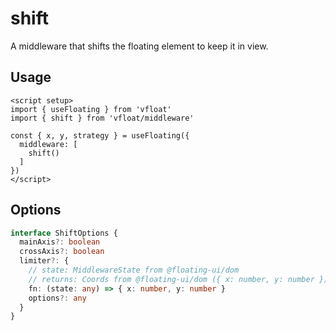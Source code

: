 # shift

A middleware that shifts the floating element to keep it in view.

## Usage

```vue
<script setup>
import { useFloating } from 'vfloat'
import { shift } from 'vfloat/middleware'

const { x, y, strategy } = useFloating({
  middleware: [
    shift()
  ]
})
</script>
```

## Options

```ts
interface ShiftOptions {
  mainAxis?: boolean
  crossAxis?: boolean
  limiter?: {
    // state: MiddlewareState from @floating-ui/dom
    // returns: Coords from @floating-ui/dom ({ x: number, y: number })
    fn: (state: any) => { x: number, y: number }
    options?: any
  }
}
```